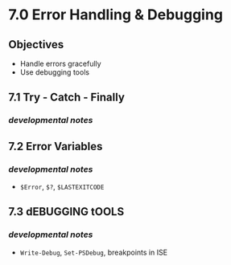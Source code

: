 # 7.0 Error Handling & Debugging

## Objectives

- Handle errors gracefully
- Use debugging tools

## 7.1 Try - Catch - Finally

### *developmental notes*

## 7.2 Error Variables

### *developmental notes*

- `$Error`, `$?`, `$LASTEXITCODE`

## 7.3 dEBUGGING tOOLS

### *developmental notes*

- `Write-Debug`, `Set-PSDebug`, breakpoints in ISE
